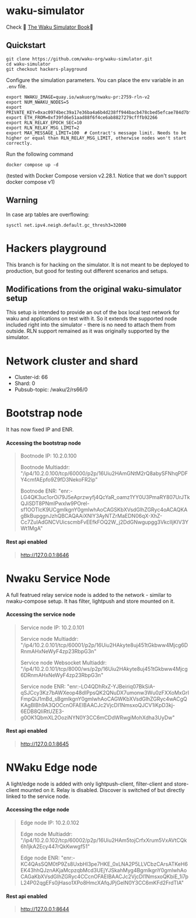 # waku-simulator

Check 📖 [The Waku Simulator Book](https://waku-org.github.io/waku-simulator/)📖

## Quickstart

```
git clone https://github.com/waku-org/waku-simulator.git
cd waku-simulator
git checkout hackers-playground
```

Configure the simulation parameters. You can place the env variable in an `.env` file.

```
export NWAKU_IMAGE=quay.io/wakuorg/nwaku-pr:2759-rln-v2
export NUM_NWAKU_NODES=5
export PRIVATE_KEY=0xac0974bec39a17e36ba4a6b4d238ff944bacb478cbed5efcae784d7bf4f2ff80
export ETH_FROM=0xf39fd6e51aad88f6f4ce6ab8827279cfffb92266
export RLN_RELAY_EPOCH_SEC=10
export RLN_RELAY_MSG_LIMIT=2
export MAX_MESSAGE_LIMIT=100  # Contract's message limit. Needs to be higher or equal than RLN_RELAY_MSG_LIMIT, otherwise nodes won't start correctly.
```

Run the following command
```
docker compose up -d
```
(tested with Docker Compose version v2.28.1. Notice that we don't support docker compose v1)

## Warning

In case arp tables are overflowing:

  ```
  sysctl net.ipv4.neigh.default.gc_thresh3=32000
  ```
# Hackers playground

This branch is for hacking on the simulator. It is not meant to be deployed to production, but good for testing out different scenarios and setups.

## Modifications from the original waku-simulator setup

This setup is intended to provide an out of the box local test network for waku and applications on test with it. So it extends the supported node included right into the simulator - there is no need to attach them from outside.
RLN support remained as it was originally supported by the simulator.

# Network cluster and shard

- Cluster-id: 66
- Shard: 0
- Pubsub-topic: /waku/2/rs66/0

# Bootstrap node

It has now fixed IP and ENR.

#### Accessing the bootstrap node

> Bootnode IP: 10.2.0.100
>
>Bootnode Multiaddr: "/ip4/10.2.0.100/tcp/60000/p2p/16Uiu2HAmGNtM2rQ8abySFNhqPDFY4cmfAEpfo9Z9fD3NekoFR2ip"
>
>Bootnode ENR: "enr:-LG4QK3uc1orOi79J5eAprzwyfj4QcYaR_oamz1YY0U3PmaRY807UrJTkQJiSDT8PNmIPwxIw9POrel-sf1OOTlcK9UCgmlkgnY0gmlwhAoCAGSKbXVsdGlhZGRyc4oACAQKAgBkBupggnJzhQBCAQAAiXNlY3AyNTZrMaEDN06qX-XhZ-Cc7ZuIAdGNCVUicscmbFvEEfkFOQ2W_j2DdGNwgupgg3VkcIIjKIV3YWt1MgA" 

#### Rest api enabled

> http://127.0.0.1:8646

# Nwaku Service Node

A full featrued relay service node is added to the network - similar to nwaku-compose setup.
It has filter, lightpush and store mounted on it.

#### Accessing the service node

> Service node IP: 10.2.0.101
>
>Service node Multiaddr: "/ip4/10.2.0.101/tcp/60001/p2p/16Uiu2HAkyte8uj451tGkbww4Mjcg6DRnmAHxNeWyF4zp23RbpG3n"
> 
>Service node Websocket Multiaddr: "/ip4/10.2.0.101/tcp/8000/ws/p2p/16Uiu2HAkyte8uj451tGkbww4Mjcg6DRnmAHxNeWyF4zp23RbpG3n"
>
>Service node ENR: "enr:-LO4QDhRxZ-YJBeiriq07BkSiA-qSJCcy3Kz7bAWXeop48dIPpsQK2QNuDX7umonw3Wu0zFXXoMxGrIFmpQiJ1mBd_sBgmlkgnY0gmlwhAoCAGWKbXVsdGlhZGRyc4wACgQKAgBlBh9A3QOCcnOFAEIBAACJc2VjcDI1NmsxoQJCV1iKpD3kj-6EDB8QIiRtUZE3-g0OK1QbmXL2OoziNYN0Y3CC6mCDdWRwgiMohXdha3UyDw"  

#### Rest api enabled

> http://127.0.0.1:8645

# NWaku Edge node

A light/edge node is added with only lightpush-client, filter-client and store-client mounted on it.
Relay is disabled. Discover is switched of but directly linked to the service node.

#### Accessing the edge node
> Edge node IP: 10.2.0.102
>
>Edge node Multiaddr: "/ip4/10.2.0.102/tcp/60002/p2p/16Uiu2HAm5tojCrfxXrum5VxAVtCQk6h1jkA2Ecy447rQkKwwgf51"
>
>Edge node ENR: "enr:-KC4QAsSQM0tP9Zs8UxbHl3pe7HKE_0xLNA2P5LLVCbzCArsATKeH6EK43hhQJznAKjaMcpzqbMcd3UEjYJSkahMyg4BgmlkgnY0gmlwhAoCAGaKbXVsdGlhZGRyc4CCcnOFAEIBAACJc2VjcDI1NmsxoQKbiE_1i7pL24P02qgEFs0jHaso1XPo8HmcXAfqJPjGeIN0Y3CC6mKFd2FrdTIA"  

#### Rest api enabled

> http://127.0.0.1:8644
